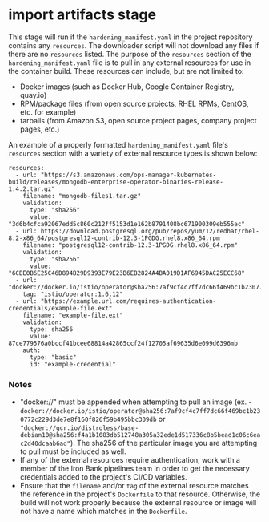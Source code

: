 # import artifacts stage

This stage will run if the `hardening_manifest.yaml` in the project repository contains any `resources`. The downloader script will not download any files if there are no `resources` listed. The purpose of the `resources` section of the `hardening_manifest.yaml` file is to pull in any external resources for use in the container build. These resources can include, but are not limited to:

- Docker images (such as Docker Hub, Google Container Registry, quay.io)
- RPM/package files (from open source projects, RHEL RPMs, CentOS, etc. for example)
- tarballs (from Amazon S3, open source project pages, company project pages, etc.)

An example of a properly formatted `hardening_manifest.yaml` file's `resources` section with a variety of external resource types is shown below:

```
resources:
  - url: "https://s3.amazonaws.com/ops-manager-kubernetes-build/releases/mongodb-enterprise-operator-binaries-release-1.4.2.tar.gz"
    filename: "mongodb-files1.tar.gz"
    validation:
      type: "sha256"
      value: "3d6b4cfca92067edd5c860c212ff5153d1e162b8791408bc671900309eb555ec"
  - url: https://download.postgresql.org/pub/repos/yum/12/redhat/rhel-8.2-x86_64/postgresql12-contrib-12.3-1PGDG.rhel8.x86_64.rpm
    filename: "postgresql12-contrib-12.3-1PGDG.rhel8.x86_64.rpm"
    validation:
      type: "sha256"
      value: "6CBE0B6E25C46D894B29D9393E79E23B6EB2824A4BA019D1AF6945DAC25ECC68"
  - url: "docker://docker.io/istio/operator@sha256:7af9cf4c7ff7dc66f469bc1b230772c229d3de7e8f160f826f59b495bbc309db"
    tag: "istio/operator:1.6.12"
  - url: "https://example.url.com/requires-authentication-credentials/example-file.ext"
    filename: "example-file.ext"
    validation:
      type: sha256
      value: 87ce779576a0bccf41bcee68814a42865ccf24f12705af69635d6e099d6396mb
    auth:
      type: "basic"
      id: "example-credential"
```

### Notes

- "docker://" must be appended when attempting to pull an image (ex. - `docker://docker.io/istio/operator@sha256:7af9cf4c7ff7dc66f469bc1b230772c229d3de7e8f160f826f59b495bbc309db` or `"docker://gcr.io/distroless/base-debian10@sha256:f4a1b1083db512748a305a32ede1d517336c8b5bead1c06c6eac2d40dcaab6ad"`). The sha256 of the particular image you are attempting to pull must be included as well.
- If any of the external resources require authentication, work with a member of the Iron Bank pipelines team in order to get the necessary credentials added to the project's CI/CD variables.
- Ensure that the `filename` and/or `tag` of the external resource matches the reference in the project's `Dockerfile` to that resource. Otherwise, the build will not work properly because the external resource or image will not have a name which matches in the `Dockerfile`.
